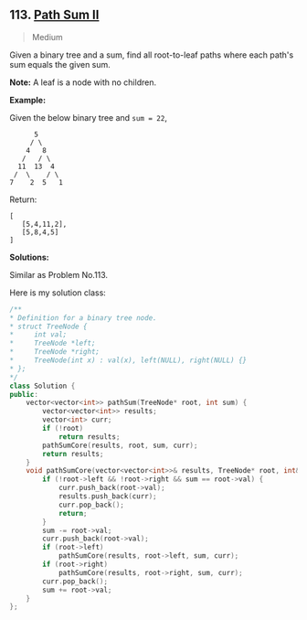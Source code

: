 ## 113. [Path Sum II](https://leetcode.com/problems/path-sum-ii/)

> Medium

Given a binary tree and a sum, find all root-to-leaf paths where each path's sum equals the given sum.

**Note:** A leaf is a node with no children.

**Example:**

Given the below binary tree and `sum = 22`,

```
      5
     / \
    4   8
   /   / \
  11  13  4
 /  \    / \
7    2  5   1
```

Return:

```
[
   [5,4,11,2],
   [5,8,4,5]
]
```



**Solutions:**

Similar as Problem No.113.

Here is my solution class:

```c++
/**
* Definition for a binary tree node.
* struct TreeNode {
*     int val;
*     TreeNode *left;
*     TreeNode *right;
*     TreeNode(int x) : val(x), left(NULL), right(NULL) {}
* };
*/
class Solution {
public:
	vector<vector<int>> pathSum(TreeNode* root, int sum) {
		vector<vector<int>> results;
		vector<int> curr;
		if (!root)
			return results;
		pathSumCore(results, root, sum, curr);
		return results;
	}
	void pathSumCore(vector<vector<int>>& results, TreeNode* root, int& sum, vector<int>& curr) {
		if (!root->left && !root->right && sum == root->val) {
			curr.push_back(root->val);
			results.push_back(curr);
			curr.pop_back();
			return;
		}
		sum -= root->val;
		curr.push_back(root->val);
		if (root->left)
			pathSumCore(results, root->left, sum, curr);
		if (root->right)
			pathSumCore(results, root->right, sum, curr);
		curr.pop_back();
		sum += root->val;
	}
};
```

